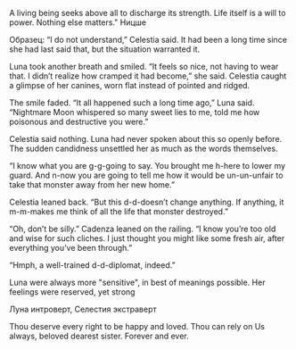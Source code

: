 
A living being seeks above all to discharge its strength.
Life itself is a will to power. Nothing else matters."
Ницше

Образец:
“I do not understand,” Celestia said. It had been a long time since she had last said that, but the situation warranted it.

Luna took another breath and smiled. “It feels so nice, not having to wear that. I didn’t realize how cramped it had become,” she said. Celestia caught a glimpse of her canines, worn flat instead of pointed and ridged.

The smile faded. “It all happened such a long time ago,” Luna said. “Nightmare Moon whispered so many sweet lies to me, told me how poisonous and destructive you were.”

Celestia said nothing. Luna had never spoken about this so openly before. The sudden candidness unsettled her as much as the words themselves.

“I know what you are g-g-going to say. You brought me h-here to lower my guard. And n-now you are going to tell me how it would be un-un-unfair to take that monster away from her new home.”

Celestia leaned back. “But this d-d-doesn’t change anything. If anything, it m-m-makes me think of all the life that monster destroyed.”

“Oh, don’t be silly.” Cadenza leaned on the railing. “I know you’re too old and wise for such cliches. I just thought you might like some fresh air, after everything you’ve been through.”

“Hmph, a well-trained d-d-diplomat, indeed.”

Luna were always more "sensitive", in best of meanings possible. Her feelings were reserved, yet strong 

Луна интроверт, Селестия экстраверт


Thou deserve every right to be happy and loved. Thou can rely on Us always, beloved dearest sister. Forever and ever.
